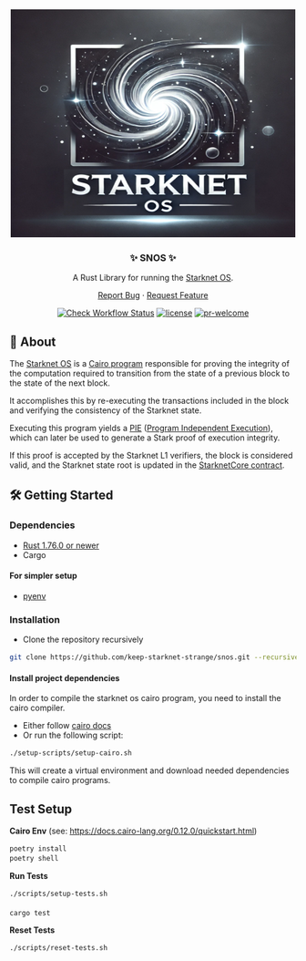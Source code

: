 <div align="center">
<img src="./docs/images/SNOS.png" height="400" width="500">


### ✨ SNOS ✨

A Rust Library for running the [Starknet OS](https://github.com/starkware-libs/cairo-lang/blob/master/src/starkware/starknet/core/os/os.cairo).

[Report Bug](https://github.com/keep-starknet-strange/snos/issues/new?assignees=&labels=bug&projects=&template=bug_report.md&title=bug%3A+) · [Request Feature](https://github.com/keep-starknet-strange/snos/issues/new?labels=enhancement&title=feat%3A+)

[![Check Workflow Status](https://github.com/keep-starknet-strange/snos/actions/workflows/check.yml/badge.svg)](https://github.com/keep-starknet-strange/snos/actions/workflows/check.yml)
[![license](https://img.shields.io/github/license/keep-starknet-strange/snos)](/LICENSE)
[![pr-welcome]](#-contributing)

[pr-welcome]: https://img.shields.io/static/v1?color=blue&label=PRs&style=flat&message=welcome

</div>

## 📖 About

The [Starknet OS](https://github.com/starkware-libs/cairo-lang/blob/master/src/starkware/starknet/core/os/os.cairo) is a [Cairo program](https://www.cairo-lang.org/) responsible for proving the integrity of the computation required to transition from the state of a previous block to the state of the next block.

It accomplishes this by re-executing the transactions included in the block and verifying the consistency of the Starknet state.

Executing this program yields a [PIE](https://github.com/starkware-libs/cairo-lang/blob/a86e92bfde9c171c0856d7b46580c66e004922f3/src/starkware/cairo/lang/vm/cairo_pie.py#L219-L225) ([Program Independent Execution](https://github.com/lambdaclass/cairo-vm/blob/60252573255bdf77cf980d689db5b8539dde5e52/vm/src/vm/runners/cairo_pie.rs#L132-L138)), which can later be used to generate a Stark proof of execution integrity.

If this proof is accepted by the Starknet L1 verifiers, the block is considered valid, and the Starknet state root is updated in the [StarknetCore contract](https://etherscan.io/address/0xc662c410c0ecf747543f5ba90660f6abebd9c8c4#code).

## 🛠️ Getting Started 
### Dependencies

- [Rust 1.76.0 or newer](https://www.rust-lang.org/tools/install)
- Cargo

#### For simpler setup
- [pyenv](https://github.com/pyenv/pyenv-installer?tab=readme-ov-file#install)

### Installation
- Clone the repository recursively
```bash
git clone https://github.com/keep-starknet-strange/snos.git --recursive
```

#### Install project dependencies
In order to compile the starknet os cairo program, you need to install the cairo compiler.

- Either follow [cairo docs](https://docs.cairo-lang.org/quickstart.html)
- Or run the following script:
```bash
./setup-scripts/setup-cairo.sh
```

This will create a virtual environment and download needed dependencies to compile cairo programs.

## Test Setup

**Cairo Env**
(see: https://docs.cairo-lang.org/0.12.0/quickstart.html)

```bash
poetry install
poetry shell
```

**Run Tests**

```bash
./scripts/setup-tests.sh

cargo test
```

**Reset Tests**

```bash
./scripts/reset-tests.sh
```
